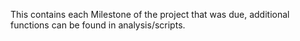 This contains each Milestone of the project that was due, additional functions can be found in analysis/scripts.
